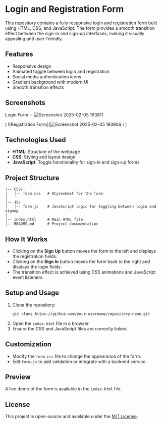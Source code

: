 # Login and Registration Form

This repository contains a fully responsive login and registration form built using HTML, CSS, and JavaScript. The form provides a smooth transition effect between the sign-in and sign-up interfaces, making it visually appealing and user-friendly.

## Features

- Responsive design
- Animated toggle between login and registration
- Social media authentication icons
- Gradient background with modern UI
- Smooth transition effects

## Screenshots

Login Form :- 
![Screenshot 2025-02-05 193811](https://github.com/user-attachments/assets/db3a0272-9f15-4e8e-92ab-d9e1f1f98138)

)
![Registration Form](![Screenshot 2025-02-05 193906](https://github.com/user-attachments/assets/8cf4431d-d630-4a8d-8ca4-9cab931f4f31)
)
)

## Technologies Used
- **HTML**: Structure of the webpage
- **CSS**: Styling and layout design
- **JavaScript**: Toggle functionality for sign-in and sign-up forms

## Project Structure
```
|-- CSS/
|   |-- form.css   # Stylesheet for the form
|
|-- JS/
|   |-- form.js    # JavaScript logic for toggling between login and signup
|
|-- index.html     # Main HTML file
|-- README.md      # Project documentation
```

## How It Works
- Clicking on the **Sign Up** button moves the form to the left and displays the registration fields.
- Clicking on the **Sign In** button moves the form back to the right and displays the login fields.
- The transition effect is achieved using CSS animations and JavaScript event listeners.

## Setup and Usage
1. Clone the repository:
   ```sh
   git clone https://github.com/your-username/repository-name.git
   ```
2. Open the `index.html` file in a browser.
3. Ensure the CSS and JavaScript files are correctly linked.

## Customization
- Modify the `form.css` file to change the appearance of the form.
- Edit `form.js` to add validation or integrate with a backend service.

## Preview
A live demo of the form is available in the `index.html` file.

## License
This project is open-source and available under the [MIT License](LICENSE).

